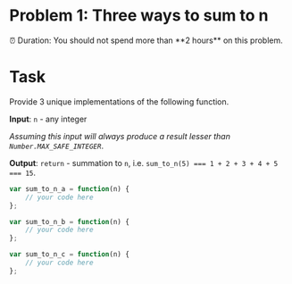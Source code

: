 # Problem 1: Three ways to sum to n

<aside>
⏰ Duration: You should not spend more than **2 hours** on this problem.

</aside>

# Task

Provide 3 unique implementations of the following function.

**Input**: `n` - any integer 

*Assuming this input will always produce a result lesser than `Number.MAX_SAFE_INTEGER`*.

**Output**: `return` - summation to `n`, i.e. `sum_to_n(5) === 1 + 2 + 3 + 4 + 5 === 15`.

```jsx
var sum_to_n_a = function(n) {
    // your code here
};

var sum_to_n_b = function(n) {
    // your code here
};

var sum_to_n_c = function(n) {
    // your code here
};
```
